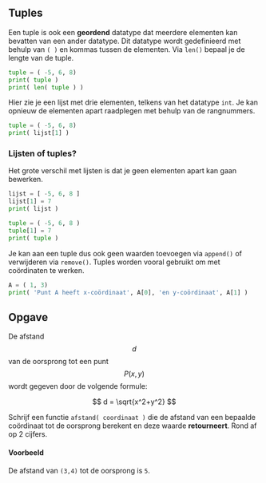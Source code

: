 ## Tuples
Een tuple is ook een **geordend** datatype dat meerdere elementen kan bevatten van een ander datatype. Dit datatype wordt gedefinieerd met behulp van `( )` en kommas tussen de elementen. Via `len()` bepaal je de lengte van de tuple. 

```python
tuple = ( -5, 6, 8)
print( tuple )
print( len( tuple ) )
```
Hier zie je een lijst met drie elementen, telkens van het datatype `int`. Je kan opnieuw de elementen apart raadplegen met behulp van de rangnummers.
```python
tuple = ( -5, 6, 8)
print( lijst[1] )
```

### Lijsten of tuples?
Het grote verschil met lijsten is dat je geen elementen apart kan gaan bewerken.
```python
lijst = [ -5, 6, 8 ]
lijst[1] = 7
print( lijst )
```

```python
tuple = ( -5, 6, 8 )
tuple[1] = 7
print( tuple )
```

Je kan aan een tuple dus ook geen waarden toevoegen via `append()` of verwijderen via `remove()`. Tuples worden vooral gebruikt om met coördinaten te werken.
```python
A = ( 1, 3)
print( 'Punt A heeft x-coördinaat', A[0], 'en y-coördinaat', A[1] )
```

## Opgave
De afstand $$d$$ van de oorsprong tot een punt $$P(x,y)$$ wordt gegeven door de volgende formule:

$$
    d = \sqrt{x^2+y^2}
$$

Schrijf een functie `afstand( coordinaat )` die de afstand van een bepaalde coördinaat tot de oorsprong berekent en deze waarde **retourneert**. Rond af op 2 cijfers.

#### Voorbeeld
De afstand van `(3,4)` tot de oorsprong is `5`.